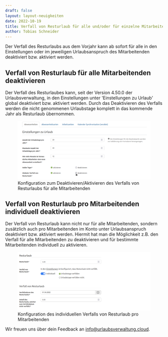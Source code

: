 ```yaml
---
draft: false
layout: layout-neuigkeiten
date: 2022-10-19
title: Verfall von Resturlaub für alle und/oder für einzelne Mitarbeitenden deaktivieren
author: Tobias Schneider
---
```


Der Verfall des Resturlaubs aus dem Vorjahr kann ab sofort für alle in den Einstellungen oder im jeweiligen Urlaubsanspruch
des Mitarbeitenden deaktiviert bzw. aktiviert werden.

<!-- more -->

## Verfall von Resturlaub für alle Mitarbeitenden deaktivieren

Der Verfall des Resturlaubes kann, seit der Version 4.50.0 der Urlaubsverwaltung, in den Einstellungen unter 
'Einstellungen zu Urlaub' global deaktiviert bzw. aktiviert werden. Durch das Deaktivieren des Verfalls werden die 
nicht genommenen Urlaubstage komplett in das kommende Jahr als Resturlaub übernommen.

<div class="flex my-8">
    <figure>
        <picture>
            <source srcset="residual-leave-configuration.avif" type="image/avif" />
            <img
              src="residual-leave-configuration.png"
              alt="Konfiguration zum Deaktivieren/Aktivieren des Verfalls von Resturlaubs für alle Mitarbeitenden"
              decoding="async"
              loading="lazy"
              class="rounded-lg"
            />
        </picture>
        <figcaption class="text-sm text-center">Konfiguration zum Deaktivieren/Aktivieren des Verfalls von Resturlaubs für alle Mitarbeitenden</figcaption>
    </figure>
</div>

## Verfall von Resturlaub pro Mitarbeitenden individuell deaktivieren

Der Verfall von Resturlaub kann nicht nur für alle Mitarbeitenden, sondern zusätzlich auch pro Mitarbeitenden im Konto 
unter Urlaubsanspruch deaktiviert bzw. aktiviert werden. Hiermit hat man die Möglichkeit z.B. den Verfall für alle Mitarbeitenden
zu deaktivieren und für bestimmte Mitarbeitenden individuell zu aktivieren.

<div class="flex my-8">
    <figure>
        <picture>
            <source srcset="residual-leave-configuration-employee.avif" type="image/avif" />
            <img
              src="residual-leave-configuration-employee.png"
              alt="Konfiguration des individuellen Verfalls von Resturlaub pro Mitarbeitenden"
              decoding="async"
              loading="lazy"
              class="rounded-lg"
            />
        </picture>
        <figcaption class="text-sm text-center">Konfiguration des individuellen Verfalls von Resturlaub pro Mitarbeitenden</figcaption>
    </figure>
</div>

Wir freuen uns über dein Feedback an <a href="mailto:info@urlaubsverwaltung.cloud?subject=Feedback">info@urlaubsverwaltung.cloud</a>.
<br/>
